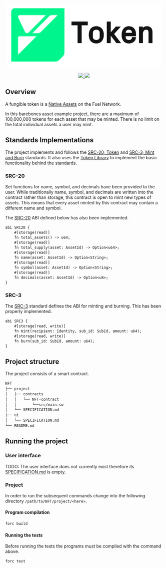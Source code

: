 <p align="center">
    <picture>
        <source media="(prefers-color-scheme: dark)" srcset=".docs/token-logo-dark-theme.png">
        <img alt="light theme" src=".docs/token-logo-light-theme.png">
    </picture>
</p>

<p align="center">
    <a href="https://crates.io/crates/forc/0.46.1" alt="forc">
        <img src="https://img.shields.io/badge/forc-v0.46.1-orange" />
    </a>
    <a href="https://crates.io/crates/fuel-core/0.20.4" alt="fuel-core">
        <img src="https://img.shields.io/badge/fuel--core-v0.20.4-yellow" />
    </a>
</p>

## Overview

A fungible token is a [Native Assets](https://fuellabs.github.io/sway/v0.46.1/book/blockchain-development/native_assets.html) on the Fuel Network.

In this barebones asset example project, there are a maximum of 100,000,000 tokens for each asset that may be minted. There is no limit on the total individual assets a user may mint.

## Standards Implementations

The project implements and follows the [SRC-20; Token](https://github.com/FuelLabs/sway-standards/tree/master/standards/src_20) and [SRC-3; Mint and Burn](https://github.com/FuelLabs/sway-standards/tree/master/standards/src_3) standards. It also uses the [Token Library](https://github.com/FuelLabs/sway-libs/tree/master/libs/token) to implement the basic functionality behind the standards.  

### SRC-20

Set functions for name, symbol, and decimals have been provided to the user. While traditionally name, symbol, and decimals are written into the contract rather than storage, this contract is open to mint new types of assets. This means that every asset minted by this contract may contain a different name and symbol. 

The [SRC-20](https://github.com/FuelLabs/sway-standards/tree/master/standards/src_20) ABI defined below has also been implemented.

```sway
abi SRC20 {
    #[storage(read)]
    fn total_assets() -> u64;
    #[storage(read)]
    fn total_supply(asset: AssetId) -> Option<u64>;
    #[storage(read)]
    fn name(asset: AssetId) -> Option<String>;
    #[storage(read)]
    fn symbol(asset: AssetId) -> Option<String>;
    #[storage(read)]
    fn decimals(asset: AssetId) -> Option<u8>;
}
```

### SRC-3

The [SRC-3](https://github.com/FuelLabs/sway-standards/tree/master/standards/src_3) standard defines the ABI for minting and burning. This has been properly implemented.

```sway
abi SRC3 {
    #[storage(read, write)]
    fn mint(recipient: Identity, sub_id: SubId, amount: u64);
    #[storage(read, write)]
    fn burn(sub_id: SubId, amount: u64);
}
```

## Project structure

The project consists of a smart contract.

<!--Only show most important files e.g. script to run, build etc.-->

```sh
NFT
├── project
│   ├── contracts
│   │   └── NFT-contract
│   │       └──src/main.sw
│   └── SPECIFICATION.md
├── ui
│   └── SPECIFICATION.md
└── README.md
```

## Running the project

### User interface

TODO: The user interface does not currently exist therefore its [SPECIFICATION.md](ui/SPECIFICATION.md) is empty.

### Project

In order to run the subsequent commands change into the following directory `/path/to/NFT/project/<here>`.

#### Program compilation

```bash
forc build
```

#### Running the tests

Before running the tests the programs must be compiled with the command above.

```bash
forc test 
```
